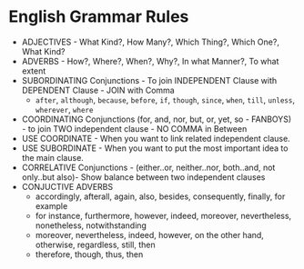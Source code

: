 # English Grammar Rules

- ADJECTIVES - What Kind?, How Many?, Which Thing?, Which One?, What Kind?
- ADVERBS - How?, Where?, When?, Why?, In what Manner?, To what extent
- SUBORDINATING Conjunctions - To join INDEPENDENT Clause with DEPENDENT Clause - JOIN with Comma
  - `after`, `although`, `because`, `before`, `if`, `though`, `since`, `when`, `till`, `unless`, `wherever`, `where`
- COORDINATING Conjunctions (for, and, nor, but, or, yet, so - FANBOYS) - to join TWO independent clause - NO COMMA in Between
- USE COORDINATE - When you want to link related independent clause.
- USE SUBORDINATE - When you want to put the most important idea to the main clause.
- CORRELATIVE Conjunctions - (either..or, neither..nor, both..and, not only..but also)- Show balance between two independent clauses
- CONJUCTIVE ADVERBS
  - accordingly, afterall, again, also, besides, consequently, finally, for example
  - for instance, furthermore, however, indeed, moreover, nevertheless, nonetheless, notwithstanding
  - moreover, nevertheless, indeed, however, on the other hand, otherwise, regardless, still, then
  - therefore, though, thus, then
